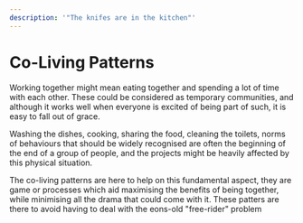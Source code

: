 ```yaml
---
description: '"The knifes are in the kitchen"'
---
```


# Co-Living Patterns

Working together might mean eating together and spending a lot of time with each other. These could be considered as temporary communities, and although it works well when everyone is excited of being part of such, it is easy to fall out of grace.

Washing the dishes, cooking, sharing the food, cleaning the toilets, norms of behaviours that should be widely recognised are often the beginning of the end of a group of people, and the projects might be heavily affected by this physical situation. &#x20;

The co-living patterns are here to help on this fundamental aspect, they are game or processes which aid maximising the benefits of being together, while minimising all the drama that could come with it. These patters are there to avoid having to deal with the eons-old "free-rider" problem

